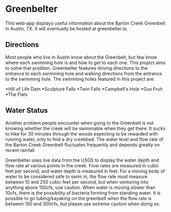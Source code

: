 # Greenbelter

This web-app displays useful information about the Barton Creek Greenbelt in Austin, TX. It will eventually be hosted at greenbelter.io.

## Directions

Most people who live in Austin know about the Greenbelt, but few know where each swimming hole is and how to get to each one. This project aims to solve that problem. Greenbelter features driving directions to the entrance to each swimming hole and walking directions from the entrance to the swimming hole. The swimming holes featured in this project are:

*Hill of Life Dam
*Sculpture Falls
*Twin Falls
*Campbell's Hole
*Gus Fruh
*The Flats

## Water Status

Another problem people encounter when going to the Greenbelt is not knowing whether the creek will be swimmable when they get there. It sucks to hike for 30 minutes through the woods expecting to be rewarded with running water, only to find a dry creekbed. The water level and flow rate of the Barton Creek Greenbelt fluctuates frequently and depends greatly on recent rainfall.

Greenbelter uses live data from the USGS to display the water depth and flow rate at various points in the creek. Flow rates are measured in cubic feet per second, and water depth is measured in feet. For a moving body of water to be considered safe to swim in, the flow rate must measure between 10 and 250 cubic feet per second, but when venturing into anything above 150cfs, use caution. When water is moving slower than 10cfs, there is the possibility of bacteria forming from standing water. It is possible to go tubing/kayaking on the greenbelt when the flow rate is between 150 and 300cfs, but please use extreme caution when doing so.
